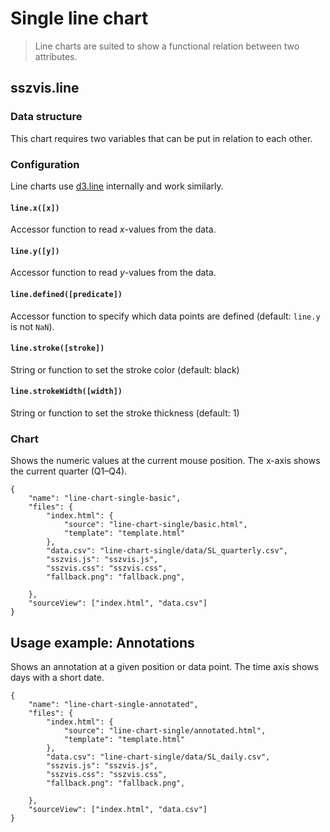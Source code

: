 # Single line chart

> Line charts are suited to show a functional relation between two attributes.

## sszvis.line

### Data structure

This chart requires two variables that can be put in relation to each other.

### Configuration

Line charts use [d3.line](https://github.com/d3/d3-shape/blob/master/README.md#lines) internally and work similarly.

#### `line.x([x])`

Accessor function to read _x_-values from the data.

#### `line.y([y])`

Accessor function to read _y_-values from the data.

#### `line.defined([predicate])`

Accessor function to specify which data points are defined (default: `line.y` is not `NaN`).

#### `line.stroke([stroke])`

String or function to set the stroke color (default: black)

#### `line.strokeWidth([width])`

String or function to set the stroke thickness (default: 1)

### Chart

Shows the numeric values at the current mouse position. The x-axis shows the current quarter (Q1–Q4).

```project
{
    "name": "line-chart-single-basic",
    "files": {
        "index.html": {
            "source": "line-chart-single/basic.html",
            "template": "template.html"
        },
        "data.csv": "line-chart-single/data/SL_quarterly.csv",
        "sszvis.js": "sszvis.js",
        "sszvis.css": "sszvis.css",
        "fallback.png": "fallback.png",

    },
    "sourceView": ["index.html", "data.csv"]
}
```

## Usage example: Annotations

Shows an annotation at a given position or data point. The time axis shows days with a short date.

```project
{
    "name": "line-chart-single-annotated",
    "files": {
        "index.html": {
            "source": "line-chart-single/annotated.html",
            "template": "template.html"
        },
        "data.csv": "line-chart-single/data/SL_daily.csv",
        "sszvis.js": "sszvis.js",
        "sszvis.css": "sszvis.css",
        "fallback.png": "fallback.png",

    },
    "sourceView": ["index.html", "data.csv"]
}
```
